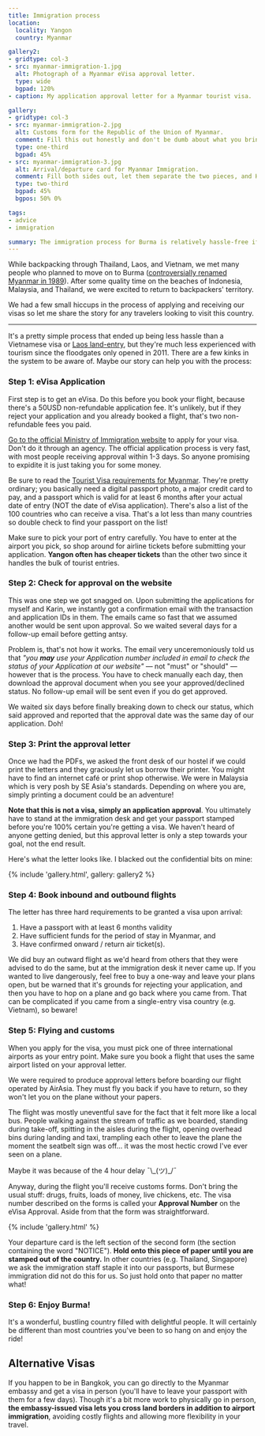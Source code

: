 ```yaml
---
title: Immigration process
location:
  locality: Yangon
  country: Myanmar

gallery2:
- gridtype: col-3
- src: myanmar-immigration-1.jpg
  alt: Photograph of a Myanmar eVisa approval letter.
  type: wide
  bgpad: 120%
- caption: My application approval letter for a Myanmar tourist visa.

gallery:
- gridtype: col-3
- src: myanmar-immigration-2.jpg
  alt: Customs form for the Republic of the Union of Myanmar.
  comment: Fill this out honestly and don't be dumb about what you bring in.
  type: one-third
  bgpad: 45%
- src: myanmar-immigration-3.jpg
  alt: Arrival/departure card for Myanmar Immigration.
  comment: Fill both sides out, let them separate the two pieces, and HOLD ON to the departure card they give back to you during entry.
  type: two-third
  bgpad: 45%
  bgpos: 50% 0%

tags:
- advice
- immigration

summary: The immigration process for Burma is relatively hassle-free if you're prepared ahead of time. Learn from our experience!
---
```


While backpacking through Thailand, Laos, and Vietnam, we met many people who planned to move on to Burma ([controversially renamed Myanmar in 1989](http://news.bbc.co.uk/2/hi/uk_news/magazine/7013943.stm)). After some quality time on the beaches of Indonesia, Malaysia, and Thailand, we were excited to return to backpackers' territory.

We had a few small hiccups in the process of applying and receiving our visas so let me share the story for any travelers looking to visit this country.

---

It's a pretty simple process that ended up being less hassle than a Vietnamese visa or [Laos land-entry](/travel/bus-from-hanoi-to-laos/), but they're much less experienced with tourism since the floodgates only opened in 2011. There are a few kinks in the system to be aware of. Maybe our story can help you with the process:

### Step 1: eVisa Application

First step is to get an eVisa. Do this before you book your flight, because there's a 50USD non-refundable application fee. It's unlikely, but if they reject your application and you already booked a flight, that's two non-refundable fees you paid.

[Go to the official Ministry of Immigration website](http://evisa.moip.gov.mm/) to apply for your visa. Don't do it through an agency. The official application process is very fast, with most people receiving approval within 1-3 days. So anyone promising to expidite it is just taking you for some money.

Be sure to read the [Tourist Visa requirements for Myanmar](http://evisa.moip.gov.mm/NoticetoTourists.aspx). They're pretty ordinary; you basically need a digital passport photo, a major credit card to pay, and a passport which is valid for at least 6 months after your actual date of entry (NOT the date of eVisa application). There's also a list of the 100 countries who can receive a visa. That's a lot less than many countries so double check to find your passport on the list!

Make sure to pick your port of entry carefully. You have to enter at the airport you pick, so shop around for airline tickets before submitting your application. **Yangon often has cheaper tickets** than the other two since it handles the bulk of tourist entries.

### Step 2: Check for approval on the website

This was one step we got snagged on. Upon submitting the applications for myself and Karin, we instantly got a confirmation email with the transaction and application IDs in them. The emails came so fast that we assumed another would be sent upon approval. So we waited several days for a follow-up email before getting antsy.

Problem is, that's not how it works. The email very unceremoniously told us that _"you **may** use your Application number included in email to check the status of your Application at our website"_ — not "must" or "should" — however that is the process. You have to check manually each day, then download the approval document when you see your approved/declined status. No follow-up email will be sent even if you do get approved.

We waited six days before finally breaking down to check our status, which said approved and reported that the approval date was the same day of our application. Doh!

### Step 3: Print the approval letter

Once we had the PDFs, we asked the front desk of our hostel if we could print the letters and they graciously let us borrow their printer. You might have to find an internet café or print shop otherwise. We were in Malaysia which is very posh by SE Asia's standards. Depending on where you are, simply printing a document could be an adventure!

**Note that this is not a visa, simply an application approval**. You ultimately have to stand at the immigration desk and get your passport stamped before you're 100% certain you're getting a visa. We haven't heard of anyone getting denied, but this approval letter is only a step towards your goal, not the end result.

Here's what the letter looks like. I blacked out the confidential bits on mine:

{% include 'gallery.html', gallery: gallery2 %}

### Step 4: Book inbound and outbound flights

The letter has three hard requirements to be granted a visa upon arrival:

1. Have a passport with at least 6 months validity
2. Have sufficient funds for the period of stay in Myanmar, and
3. Have confirmed onward / return air ticket(s).

We did buy an outward flight as we'd heard from others that they were advised to do the same, but at the immigration desk it never came up. If you wanted to live dangerously, feel free to buy a one-way and leave your plans open, but be warned that it's grounds for rejecting your application, and then you have to hop on a plane and go back where you came from. That can be complicated if you came from a single-entry visa country (e.g. Vietnam), so beware!

### Step 5: Flying and customs

When you apply for the visa, you must pick one of three international airports as your entry point. Make sure you book a flight that uses the same airport listed on your approval letter.

We were required to produce approval letters before boarding our flight operated by AirAsia. They must fly you back if you have to return, so they won't let you on the plane without your papers.

The flight was mostly uneventful save for the fact that it felt more like a local bus. People walking against the stream of traffic as we boarded, standing during take-off, spitting in the aisles during the flight, opening overhead bins during landing and taxi, trampling each other to leave the plane the moment the seatbelt sign was off... it was the most hectic crowd I've ever seen on a plane.

Maybe it was because of the 4 hour delay ¯\\\_(ツ)\_/¯

Anyway, during the flight you'll receive customs forms. Don't bring the usual stuff: drugs, fruits, loads of money, live chickens, etc. The visa number described on the forms is called your **Approval Number** on the eVisa Approval. Aside from that the form was straightforward.

{% include 'gallery.html' %}

Your departure card is the left section of the second form (the section containing the word "NOTICE"). **Hold onto this piece of paper until you are stamped out of the country.** In other countries (e.g. Thailand, Singapore) we ask the immigration staff staple it into our passports, but Burmese immigration did not do this for us. So just hold onto that paper no matter what! 

### Step 6: Enjoy Burma!

It's a wonderful, bustling country filled with delightful people. It will certainly be different than most countries you've been to so hang on and enjoy the ride!

## Alternative Visas

If you happen to be in Bangkok, you can go directly to the Myanmar embassy and get a visa in person (you'll have to leave your passport with them for a few days). Though it's a bit more work to physically go in person, **the embassy-issued visa lets you cross land borders in addition to airport immigration**, avoiding costly flights and allowing more flexibility in your travel.
